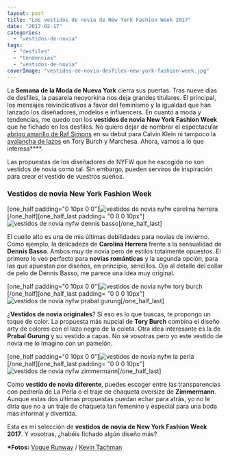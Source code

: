 ```yaml
---
layout: post
title: "Los vestidos de novia de New York Fashion Week 2017"
date: "2017-02-17"
categories: 
  - "vestidos-de-novia"
tags: 
  - "desfiles"
  - "tendencias"
  - "vestidos-de-novia"
coverImage: "vestidos-de-novia-desfiles-new-york-fashion-week.jpg"
---
```


La **Semana de la Moda de Nueva York** cierra sus puertas. Tras nueve días de desfiles, la pasarela neoyorkina nos deja grandes titulares. El principal, los mensajes reivindicativos a favor del feminismo y la igualdad que han lanzado los diseñadores, modelos e influencers. En cuanto a moda y tendencias, me quedo con los **vestidos de novia** **New York Fashion Week** que he fichado en los desfiles. No quiero dejar de nombrar el espectacular [abrigo amarillo de Raf Simons](http://www.vogue.com/fashion-shows/fall-2017-ready-to-wear/calvin-klein) en su debut para Calvin Klein ni tampoco la [avalancha de lazos](https://petitpleasures.com/lazos-para-el-pelo/) en Tory Burch y Marchesa. Ahora, vamos a lo que interesa****.

Las propuestas de los diseñadores de NYFW que he escogido no son vestidos de novia como tal. Sin embargo, pueden serviros de inspiración para crear el vestido de vuestros sueños.

### Vestidos de novia New York Fashion Week

\[one\_half padding="0 10px 0 0"\]![vestidos de novia nyfw carolina herrera](/images/vestidos-de-novia-nyfw-carolina-herrera.jpg)\[/one\_half\]\[one\_half\_last padding= "0 0 0 10px"\] ![vestidos de novia nyfw dennis basso](/images/vestidos-de-novia-nyfw-dennis-basso.jpg)\[/one\_half\_last\]

El cuello alto es una de mis últimas debilidades para novias de invierno. Como ejemplo, la delicadeza de **Carolina Herrera** frente a la sensualidad de **Dennis Basso**. Ambos muy de novia pero de estilos totalmente opuestos. El primero lo veo perfecto para **novias románticas** y la segunda opción, para las que apuestan por diseños, en principio, sencillos. Ojo al detalle del collar de pelo de Dennis Basso, me parece una idea muy original.

\[one\_half padding="0 10px 0 0"\]![vestidos de novia nyfw tory burch](/images/vestidos-de-novia-nyfw-tory-burch.jpg)\[/one\_half\]\[one\_half\_last padding= "0 0 0 10px"\] ![vestidos de novia nyfw prabal gurung](/images/vestidos-de-novia-nyfw-prabal-gurung.jpg)\[/one\_half\_last\]

¿**Vestidos de novia originales**? Si eso es lo que buscas, te propongo un toque de color. La propuesta más nupcial de **Tory Burch** combina el diseño arty de colores con el lazo negro de la coleta. Otra idea interesante es la de **Prabal Gurung** y su vestido a capas. No sé vosotras pero yo este vestido de novia me lo imagino con un pamelón.

\[one\_half padding="0 10px 0 0"\]![vestidos de novia nyfw la perla](/images/vestidos-de-novia-nyfw-la-perla.jpg)\[/one\_half\]\[one\_half\_last padding= "0 0 0 10px"\] ![vestidos de novia nyfw zimmermann](/images/vestidos-de-novia-nyfw-carolina-herrera-zimmermann.jpg)\[/one\_half\_last\]

Como **vestido de novia diferente**, puedes escoger entre las transparencias con pedrería de La Perla o el traje de chaqueta oversize de **Zimmermann**. Aunque estas dos últimas propuestas puedan echar para atrás, yo no le diría que no a un traje de chaqueta tan femenino y especial para una boda más informal y divertida.

Esta es mi selección de **vestidos de novia de New York Fashion Week 2017**. Y vosotras, ¿habéis fichado algún diseño más?

**\*Fotos:** [Vogue Runway](http://www.vogue.com/fashion-shows) / [Kevin Tachman](https://www.instagram.com/kevintachman/?hl=es)
